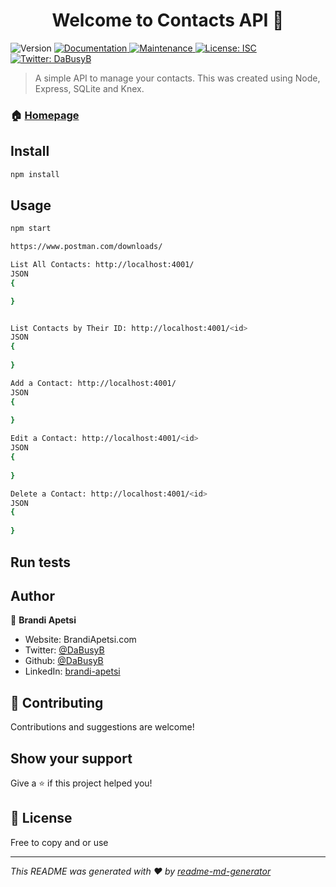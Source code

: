 <h1 align="center">Welcome to Contacts API 👋</h1>
<p>
  <img alt="Version" src="https://img.shields.io/badge/version-1.0.0-blue.svg?cacheSeconds=2592000" />
  <a href="https://github.com/DaBusyB/contactsAPI#readme" target="_blank">
    <img alt="Documentation" src="https://img.shields.io/badge/documentation-yes-brightgreen.svg" />
  </a>
  <a href="https://github.com/DaBusyB/contactsAPI/graphs/commit-activity" target="_blank">
    <img alt="Maintenance" src="https://img.shields.io/badge/Maintained%3F-yes-green.svg" />
  </a>
  <a href="https://github.com/DaBusyB/contactsAPI/blob/master/LICENSE" target="_blank">
    <img alt="License: ISC" src="https://img.shields.io/github/license/DaBusyB/Contacts API" />
  </a>
  <a href="https://twitter.com/DaBusyB" target="_blank">
    <img alt="Twitter: DaBusyB" src="https://img.shields.io/twitter/follow/DaBusyB.svg?style=social" />
  </a>
</p>

> A simple API to manage your contacts. This was created using Node, Express, SQLite and Knex.

### 🏠 [Homepage](https://github.com/DaBusyB/contactsAPI#readme)

## Install

```sh
npm install
```

## Usage

```sh
npm start
```

```sh
https://www.postman.com/downloads/
```

```sh
List All Contacts: http://localhost:4001/
JSON
{

}


List Contacts by Their ID: http://localhost:4001/<id>
JSON
{
  
}

Add a Contact: http://localhost:4001/
JSON
{
  
}

Edit a Contact: http://localhost:4001/<id>
JSON
{
  
}

Delete a Contact: http://localhost:4001/<id>
JSON
{
  
}
```


## Run tests



## Author

👤 **Brandi Apetsi**

* Website: BrandiApetsi.com
* Twitter: [@DaBusyB](https://twitter.com/DaBusyB)
* Github: [@DaBusyB](https://github.com/DaBusyB)
* LinkedIn: [brandi-apetsi](https://linkedin.com/in/https:\/\/www.linkedin.com\/in\/brandi-apetsi\/)

## 🤝 Contributing

Contributions and suggestions are welcome!

## Show your support

Give a ⭐️ if this project helped you!

## 📝 License

Free to copy and or use


***
_This README was generated with ❤️ by [readme-md-generator](https://github.com/kefranabg/readme-md-generator)_